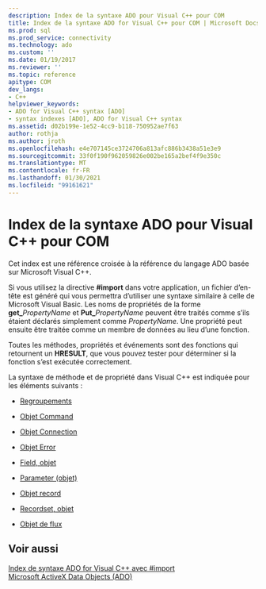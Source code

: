 ```yaml
---
description: Index de la syntaxe ADO pour Visual C++ pour COM
title: Index de la syntaxe ADO for Visual C++ pour COM | Microsoft Docs
ms.prod: sql
ms.prod_service: connectivity
ms.technology: ado
ms.custom: ''
ms.date: 01/19/2017
ms.reviewer: ''
ms.topic: reference
apitype: COM
dev_langs:
- C++
helpviewer_keywords:
- ADO for Visual C++ syntax [ADO]
- syntax indexes [ADO], ADO for Visual C++ syntax
ms.assetid: d02b199e-1e52-4cc9-b118-750952ae7f63
author: rothja
ms.author: jroth
ms.openlocfilehash: e4e707145ce3724706a813afc886b3438a51e3e9
ms.sourcegitcommit: 33f0f190f962059826e002be165a2bef4f9e350c
ms.translationtype: MT
ms.contentlocale: fr-FR
ms.lasthandoff: 01/30/2021
ms.locfileid: "99161621"
---
```

# <a name="ado-for-visual-c-syntax-index-for-com"></a>Index de la syntaxe ADO pour Visual C++ pour COM
Cet index est une référence croisée à la référence du langage ADO basée sur Microsoft Visual C++.  
  
 Si vous utilisez la directive **#import** dans votre application, un fichier d’en-tête est généré qui vous permettra d’utiliser une syntaxe similaire à celle de Microsoft Visual Basic. Les noms de propriétés de la forme **get_**_PropertyName_ et **Put_**_PropertyName_ peuvent être traités comme s’ils étaient déclarés simplement comme *PropertyName*. Une propriété peut ensuite être traitée comme un membre de données au lieu d’une fonction.  
  
 Toutes les méthodes, propriétés et événements sont des fonctions qui retournent un **HRESULT**, que vous pouvez tester pour déterminer si la fonction s’est exécutée correctement.  
  
 La syntaxe de méthode et de propriété dans Visual C++ est indiquée pour les éléments suivants :  
  
-   [Regroupements](./collections-ado-for-visual-c-syntax.md)  
  
-   [Objet Command](./command-ado-for-visual-c-syntax.md)  
  
-   [Objet Connection](./connection-ado-for-visual-c-syntax.md)  
  
-   [Objet Error](./error-ado-for-visual-c-syntax.md)  
  
-   [Field, objet](./field-ado-for-visual-c-syntax.md)  
  
-   [Parameter (objet)](./parameter-ado-for-visual-c-syntax.md)  
  
-   [Objet record](./record-ado-for-visual-c-syntax.md)  
  
-   [Recordset, objet](./recordset-ado-for-visual-c-syntax.md)  
  
-   [Objet de flux](./stream-ado-for-visual-c-syntax.md)  
  
## <a name="see-also"></a>Voir aussi  
 [Index de syntaxe ADO for Visual C++ avec #import](./ado-for-visual-c-syntax-index-with-sharpimport.md)   
 [Microsoft ActiveX Data Objects (ADO)](../../microsoft-activex-data-objects-ado.md)